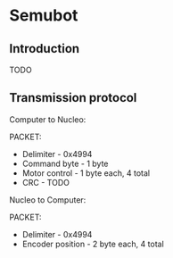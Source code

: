 # Semubot 


## Introduction


TODO


## Transmission protocol

Computer to Nucleo: 

PACKET:

* Delimiter - 0x4994
* Command byte - 1 byte
* Motor control - 1 byte each, 4 total
* CRC - TODO

Nucleo to Computer:

PACKET:

* Delimiter - 0x4994
* Encoder position - 2 byte each, 4 total
